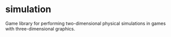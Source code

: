 # simulation
Game library for performing two-dimensional physical simulations in games with three-dimensional graphics.
